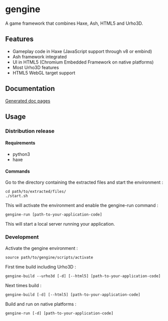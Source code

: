 # gengine

A game framework that combines Haxe, Ash, HTML5 and Urho3D.

## Features

  * Gameplay code in Haxe (JavaScript support through v8 or embind)
  * Ash framework integrated
  * UI in HTML5 (Chromium Embedded Framework on native platforms)
  * Most Urho3D features
  * HTML5 WebGL target support

## Documentation

[Generated doc pages](http://gogoprog.github.io/gengine/doc/pages/)

## Usage

### Distribution release

#### Requirements

 * python3
 * haxe

#### Commands

Go to the directory containing the extracted files and start the environment :
    
    cd path/to/extracted/files/
    ./start.sh
    
This will activate the environment and enable the gengine-run command :

    gengine-run [path-to-your-application-code]
    
This will start a local server running your application.

### Development

Activate the gengine environment :

    source path/to/gengine/scripts/activate
  
First time build including Urho3D :

    gengine-build --urho3d [-d] [--html5] [path-to-your-application-code]

Next times build :

    gengine-build [-d] [--html5] [path-to-your-application-code]
    
Build and run on native platforms :
  
    gengine-run [-d] [path-to-your-application-code]

